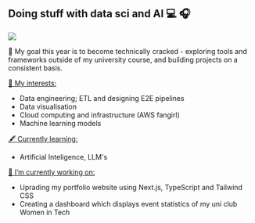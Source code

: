 ## Doing stuff with data sci and AI 💻 🎧
![](https://komarev.com/ghpvc/?username=Raine0554)

🌱 My goal this year is to become technically cracked - exploring tools and frameworks outside of my university course, and building projects on a consistent basis. 

<ins>🦋 My interests:</ins>
- Data engineering; ETL and designing E2E pipelines
- Data visualisation
- Cloud computing and infrastructure (AWS fangirl)
- Machine learning models

<ins>🖋️ Currently learning:</ins>
- Artificial Inteligence, LLM's

<ins>🔭 I’m currently working on:</ins>
  - Uprading my portfolio website using Next.js, TypeScript and Tailwind CSS
  - Creating a dashboard which displays event statistics of my uni club Women in Tech


<!--
**Raine0554/Raine0554** is a ✨ _special_ ✨ repository because its `README.md` (this file) appears on your GitHub profile.

Hi, I’m Lorraine Sanares. I’m a Student and aspiring Data Scientist based in Melbourne, Australia.

As third-year Bachelor of Science student majoring in Data Science at the University of Melbourne, I specialise in extracting powerful and impacful insights from data; implementing advanced techniques in Python, SQL and Machine Learning. I use a wide range of visualisation tools to create beautiful and user-friendly visualisations. What's my story? What challenges did I face and how did I overcome them?
Here are some ideas to get you started:

- 🔭 I’m currently working on ...
- 🌱 I’m currently learning ...
- 👯 I’m looking to collaborate on ...
- 🤔 I’m looking for help with ...
- 💬 Ask me about ...
- 📫 How to reach me: ...
- 😄 Pronouns: ...
- ⚡ Fun fact: ...
-->
